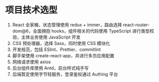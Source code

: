 # 项目技术选型

1. React 全家桶，状态管理使用 redux + immer，路由选择 react-router-dom@6，全面拥抱 hooks，组件相关的代码使用 TypeScript 进行类型校验，主体业务使用 JavaScript 开发
2. CSS 预处理器，选择 Sass，同时使用 CSS 模块化
3. 开发规范，包括 ESlint、Prettier、commitlint
4. 脚手架使用 create-react-app，并进行多页应用配置
5. 网络请求使用 axios
6. 后台组件库使用 Antd，前台样式纯手写
7. 后端暂定使用字节轻服务，登录鉴权通过 Authing 平台
